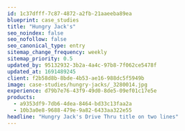 ```yaml
---
id: 1c37dfff-7c87-4872-a2fb-21aaeeba89ea
blueprint: case_studies
title: "Hungry Jack's"
seo_noindex: false
seo_nofollow: false
seo_canonical_type: entry
sitemap_change_frequency: weekly
sitemap_priority: 0.5
updated_by: 95132932-3b2a-4a4c-97b8-7f062ce5478f
updated_at: 1691489245
client: f2b58d8b-8bde-4b53-ae16-988dc5f5949b
image: case-studies/hungry-jacks/_3280014.jpg
experience: d79b7e76-43f9-49d0-8de5-09ef01c17e5e
products:
  - a9353df9-7db6-4dea-8464-bd33c13faa2a
  - 10b3a0e8-9688-479e-9a82-6433aa322e55
headline: "Hungry Jack's Drive Thru title on two lines"
---
```

